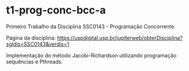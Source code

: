 # t1-prog-conc-bcc-a

Primeiro Trabalho da Disciplina SSC0143 - Programação Concorrente

Página da disciplina: https://uspdigital.usp.br/jupiterweb/obterDisciplina?sgldis=SSC0143&verdis=1

Implementação do método Jacobi-Richardson utilizando programação sequências e Pthreads.
